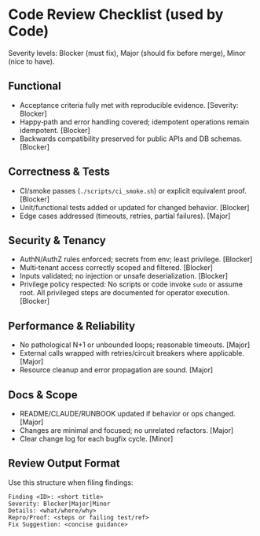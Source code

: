 # Code Review Checklist (used by Code)

Severity levels: Blocker (must fix), Major (should fix before merge), Minor (nice to have).

## Functional

- Acceptance criteria fully met with reproducible evidence. [Severity: Blocker]
- Happy‑path and error handling covered; idempotent operations remain idempotent. [Blocker]
- Backwards compatibility preserved for public APIs and DB schemas. [Blocker]

## Correctness & Tests

- CI/smoke passes (`./scripts/ci_smoke.sh`) or explicit equivalent proof. [Blocker]
- Unit/functional tests added or updated for changed behavior. [Blocker]
- Edge cases addressed (timeouts, retries, partial failures). [Major]

## Security & Tenancy

- AuthN/AuthZ rules enforced; secrets from env; least privilege. [Blocker]
- Multi‑tenant access correctly scoped and filtered. [Blocker]
- Inputs validated; no injection or unsafe deserialization. [Blocker]
- Privilege policy respected: No scripts or code invoke `sudo` or assume root. All privileged steps are documented for operator execution. [Blocker]

## Performance & Reliability

- No pathological N+1 or unbounded loops; reasonable timeouts. [Major]
- External calls wrapped with retries/circuit breakers where applicable. [Major]
- Resource cleanup and error propagation are sound. [Major]

## Docs & Scope

- README/CLAUDE/RUNBOOK updated if behavior or ops changed. [Major]
- Changes are minimal and focused; no unrelated refactors. [Major]
- Clear change log for each bugfix cycle. [Minor]

## Review Output Format

Use this structure when filing findings:

```
Finding <ID>: <short title>
Severity: Blocker|Major|Minor
Details: <what/where/why>
Repro/Proof: <steps or failing test/ref>
Fix Suggestion: <concise guidance>
```
